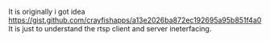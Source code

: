 It is originally i got idea https://gist.github.com/crayfishapps/a13e2026ba872ec192695a95b851f4a0
It is just to understand the rtsp client and server ineterfacing.
